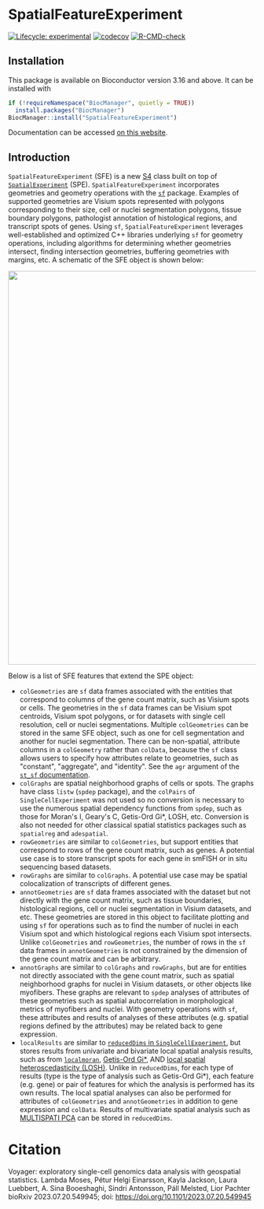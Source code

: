 
# SpatialFeatureExperiment

<!-- badges: start -->
[![Lifecycle: experimental](https://img.shields.io/badge/lifecycle-experimental-orange.svg)](https://lifecycle.r-lib.org/articles/stages.html#experimental)
[![codecov](https://codecov.io/gh/pachterlab/SpatialFeatureExperiment/branch/devel/graph/badge.svg?token=DHZ2I6C86M)](https://codecov.io/gh/pachterlab/SpatialFeatureExperiment)
[![R-CMD-check](https://github.com/pachterlab/SpatialFeatureExperiment/actions/workflows/R-CMD-check.yaml/badge.svg)](https://github.com/pachterlab/SpatialFeatureExperiment/actions/workflows/R-CMD-check.yaml)
<!-- badges: end -->

## Installation

This package is available on Bioconductor version 3.16 and above. It can be installed with

```r
if (!requireNamespace("BiocManager", quietly = TRUE))
  install.packages("BiocManager")
BiocManager::install("SpatialFeatureExperiment")
```

Documentation can be accessed [on this website](https://pachterlab.github.io/SpatialFeatureExperiment/dev/). 

## Introduction
`SpatialFeatureExperiment` (SFE) is a new [S4](http://adv-r.had.co.nz/S4.html) class built on top of [`SpatialExperiment`](https://bioconductor.org/packages/release/bioc/html/SpatialExperiment.html) (SPE). `SpatialFeatureExperiment` incorporates geometries and geometry operations with the [`sf`](https://cran.r-project.org/web/packages/sf/index.html) package. Examples of supported geometries are Visium spots represented with polygons corresponding to their size, cell or nuclei segmentation polygons, tissue boundary polygons, pathologist annotation of histological regions, and transcript spots of genes. Using `sf`, `SpatialFeatureExperiment` leverages well-established and optimized C++ libraries underlying `sf` for geometry operations, including algorithms for determining whether geometries intersect, finding intersection geometries, buffering geometries with margins, etc. A schematic of the SFE object is shown below:

<img src="vignettes/sfe_schematics.png" width="800"/>

Below is a list of SFE features that extend the SPE object:

* `colGeometries` are `sf` data frames associated with the entities that correspond to columns of the gene count matrix, such as Visium spots or cells. The geometries in the `sf` data frames can be Visium spot centroids, Visium spot polygons, or for datasets with single cell resolution, cell or nuclei segmentations. Multiple `colGeometries` can be stored in the same SFE object, such as one for cell segmentation and another for nuclei segmentation. There can be non-spatial, attribute columns in a `colGeometry` rather than `colData`, because the `sf` class allows users to specify how attributes relate to geometries, such as "constant", "aggregate", and "identity". See the `agr` argument of the [`st_sf` documentation](https://r-spatial.github.io/sf/reference/sf.html).
* `colGraphs` are spatial neighborhood graphs of cells or spots. The graphs have class `listw` (`spdep` package), and the `colPairs` of `SingleCellExperiment` was not used so no conversion is necessary to use the numerous spatial dependency functions from `spdep`, such as those for Moran's I, Geary's C, Getis-Ord Gi*, LOSH, etc. Conversion is also not needed for other classical spatial statistics packages such as `spatialreg` and `adespatial`.
* `rowGeometries` are similar to `colGeometries`, but support entities that correspond to rows of the gene count matrix, such as genes. A potential use case is to store transcript spots for each gene in smFISH or in situ sequencing based datasets.
* `rowGraphs` are similar to `colGraphs`. A potential use case may be spatial colocalization of transcripts of different genes.
* `annotGeometries` are `sf` data frames associated with the dataset but not directly with the gene count matrix, such as tissue boundaries, histological regions, cell or nuclei segmentation in Visium datasets, and etc. These geometries are stored in this object to facilitate plotting and using `sf` for operations such as to find the number of nuclei in each Visium spot and which histological regions each Visium spot intersects. Unlike `colGeometries` and `rowGeometries`, the number of rows in the `sf` data frames in `annotGeometries` is not constrained by the dimension of the gene count matrix and can be arbitrary.
* `annotGraphs` are similar to `colGraphs` and `rowGraphs`, but are for entities not directly associated with the gene count matrix, such as spatial neighborhood graphs for nuclei in Visium datasets, or other objects like myofibers. These graphs are relevant to `spdep` analyses of attributes of these geometries such as spatial autocorrelation in morphological metrics of myofibers and nuclei. With geometry operations with `sf`, these attributes and results of analyses of these attributes (e.g. spatial regions defined by the attributes) may be related back to gene expression.
* `localResults` are similar to [`reducedDims` in `SingleCellExperiment`](https://bioconductor.org/packages/release/bioc/vignettes/SingleCellExperiment/inst/doc/intro.html#3_Adding_low-dimensional_representations), but stores results from univariate and bivariate local spatial analysis results, such as from [`localmoran`](https://r-spatial.github.io/spdep/reference/localmoran.html), [Getis-Ord Gi\*](https://r-spatial.github.io/spdep/reference/localG.html), AND [local spatial heteroscedasticity (LOSH)](https://r-spatial.github.io/spdep/reference/LOSH.html). Unlike in `reducedDims`, for each type of results (type is the type of analysis such as Getis-Ord Gi\*), each feature (e.g. gene) or pair of features for which the analysis is performed has its own results. The local spatial analyses can also be performed for attributes of `colGeometries` and `annotGeometries` in addition to gene expression and `colData`. Results of multivariate spatial analysis such as [MULTISPATI PCA](https://cran.r-project.org/web/packages/adespatial/vignettes/tutorial.html#multispati-analysis) can be stored in `reducedDims`.

# Citation
Voyager: exploratory single-cell genomics data analysis with geospatial statistics.
Lambda Moses, Pétur Helgi Einarsson, Kayla Jackson, Laura Luebbert, A. Sina Booeshaghi, Sindri Antonsson, Páll Melsted, Lior Pachter
bioRxiv 2023.07.20.549945; doi: https://doi.org/10.1101/2023.07.20.549945
